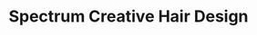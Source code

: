 ---
title: "Spectrum Creative Hair Design"
url: /exeter/spectrum-creative-hair-design/
shop: hairdresser
---